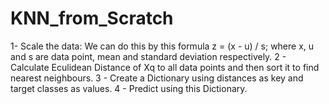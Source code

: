 # KNN_from_Scratch
1-  Scale the data: We can do this by this formula z = (x - u) / s; where x, u and s are data point, mean and standard deviation respectively.
2 - Calculate Eculidean Distance of Xq to all data points and then sort it to find nearest neighbours.
3 - Create a Dictionary using distances as key and target classes as values.
4 - Predict using this Dictionary.
